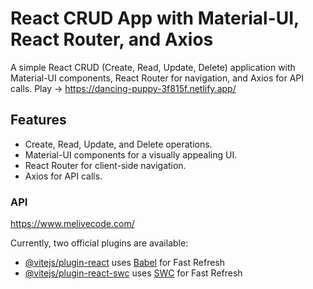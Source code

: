 # React CRUD App with Material-UI, React Router, and Axios

A simple React CRUD (Create, Read, Update, Delete) application with Material-UI components, React Router for navigation, and Axios for API calls.
Play -> https://dancing-puppy-3f815f.netlify.app/

## Features

- Create, Read, Update, and Delete operations.
- Material-UI components for a visually appealing UI.
- React Router for client-side navigation.
- Axios for API calls.

### API
https://www.melivecode.com/

Currently, two official plugins are available:

- [@vitejs/plugin-react](https://github.com/vitejs/vite-plugin-react/blob/main/packages/plugin-react/README.md) uses [Babel](https://babeljs.io/) for Fast Refresh
- [@vitejs/plugin-react-swc](https://github.com/vitejs/vite-plugin-react-swc) uses [SWC](https://swc.rs/) for Fast Refresh
